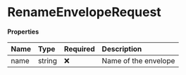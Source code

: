 # RenameEnvelopeRequest

**Properties**

| Name | Type   | Required | Description          |
| :--- | :----- | :------- | :------------------- |
| name | string | ❌       | Name of the envelope |
